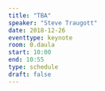 ```yaml
---
title: "TBA"
speaker: "Steve Traugott"
date: 2018-12-26
eventtype: keynote
room: 0.daula
start: 10:00
end: 10:55
type: schedule
draft: false
---
```

